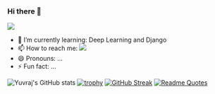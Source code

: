 ### Hi there 👋
![](https://komarev.com/ghpvc/?username=your-github-username&color=orange)
<!--
**this-is-singh19/this-is-singh19** is a ✨ _special_ ✨ repository because its `README.md` (this file) appears on your GitHub profile.

Here are some ideas to get you started:
- 🔭 I’m currently working on ...
- 👯 I’m looking to collaborate on ...
- 🤔 I’m looking for help with ...
- 💬 Ask me about ...
-->
- 🌱 I’m currently learning: Deep Learning and Django
- 📫 How to reach me: <img src="{https://img.shields.io/badge/LinkedIn-0077B5?style=for-the-badge&logo=linkedin&logoColor=white}" /> 
- 😄 Pronouns: ...
- ⚡ Fun fact: ...

![Yuvraj's GitHub stats](https://github-readme-stats.vercel.app/api?username=this-is-singh19&count_private=true)
[![trophy](https://github-profile-trophy.vercel.app/?username=this-is-singh19&theme=onedark)](https://github.com/ryo-ma/github-profile-trophy)
[![GitHub Streak](https://github-readme-streak-stats.herokuapp.com/?user=this-is-singh19)](https://git.io/streak-stats)
[![Readme Quotes](https://quotes-github-readme.vercel.app/api?type=horizontal&theme=dark)](https://github.com/piyushsuthar/github-readme-quotes)

